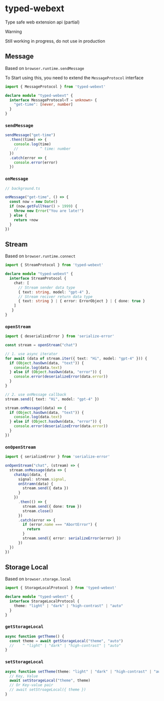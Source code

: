 # typed-webext
 Type safe web extension api (partial)


> [!WARNING]
> Still working in progress, do not use in production

## Message 

Based on `browser.runtime.sendMessage`

To Start using this, you need to extend the `MessageProtocol` interface

```ts
import { MessageProtocol } from 'typed-webext'

declare module "typed-webext" {
  interface MessageProtocol<T = unknown> {
    "get-time": [never, number]
  }
}
```

### `sendMessage`

```ts
sendMessage("get-time")
  .then((time) => {
    console.log(time)
    //          ^ time: number
  })
  .catch(error => {
    console.error(error)
  })
```

### `onMessage`

```ts
// background.ts

onMessage("get-time", () => {
  const now = new Date()
  if (now.getFullYear() > 1999) {
    throw new Error("You are late!")
  } else {
    return +now
  }
})
```

## Stream 

Based on `browser.runtime.connect`

```ts
import { StreamProtocol } from 'typed-webext'

declare module "typed-webext" {
  interface StreamProtocol {
    chat: [
      // Stream sender data type
      { text: string, model: "gpt-4" },
      // Stream reciver return data type
      { text: string } | { error: ErrorObject } | { done: true }
    ]
   }
}
```

### `openStream` 

```ts
import { deserializeError } from 'serialize-error'

const stream = openStream("chat")

// 1. use async iterator
for await (data of stream.iter({ text: "Hi", model: "gpt-4" })) {
  if (Object.hasOwn(data, "text")) {
    console.log(data.text)
  } else if (Object.hasOwn(data, "error")) {
    console.error(deserializeError(data.error))
  }
}

// 2. use onMessage callback
stream.send({ text: "Hi", model: "gpt-4" })

stream.onMessage((data) => {
  if (Object.hasOwn(data, "text")) {
    console.log(data.text)
  } else if (Object.hasOwn(data, "error")) {
    console.error(deserializeError(data.error))
  }
})
```

### `onOpenStream`

```ts
import { serializeError } from 'serialize-error'

onOpenStream("chat", (stream) => {
  stream.onMessage(data => {
    chatApi(data, { 
      signal: stream.signal,
      onStramn(data) {
        stream.send({ data })
      }
    })
      .then(() => {
        stream.send({ done: true })
        stream.close()
      })
      .catch(error => {
        if (error.name === "AbortError") {
          return
        }
        stream.send({ error: serializeError(error) })
      })
  })
})
```

## Storage Local 

Based on `browser.storage.local`

```ts
import { StorageLocalProtocol } from 'typed-webext'

declare module "typed-webext" {
  interface StorageLocalProtocol {
    theme: "light" | "dark" | "high-contrast" | "auto"
  }
}
```

### `getStorageLocal` 

```ts
async function getTheme() {
  const theme = await getStorageLocal("theme", "auto")
  //    ^ "light" | "dark" | "high-contrast" | "auto"
}
```

### `setStorageLocal`

```ts
async function setTheme(theme: "light" | "dark" | "high-contrast" | "auto") {
  // Key, Value
  await setStorageLocal("theme", theme)
  // Or Key-value pair
  // await setStroageLocal({ theme })
}
```